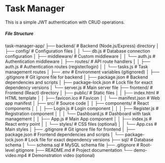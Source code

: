 <h1>Task Manager</h1>
<p>This is a simple JWT authentication with CRUD operations. </p>

<h5>File Structure</h5>
<p>
task-manager-app/
├── backend/                    # Backend (Node.js/Express) directory
│   ├── config/                 # Configuration files
│   │   └── db.js              # Database connection configuration
│   ├── middleware/            # Custom middleware
│   │   └── auth.js           # Authentication middleware
│   ├── routes/                # API route handlers
│   │   ├── auth.js           # Authentication routes (register/login)
│   │   └── tasks.js          # Task management routes
│   ├── .env                  # Environment variables (gitignored)
│   ├── .gitignore            # Git ignore file for backend
│   ├── package.json          # Backend dependencies and scripts
│   ├── package-lock.json     # Lock file for exact dependency versions
│   └── server.js             # Main server file
├── frontend/                   # Frontend (React) directory
│   ├── public/                # Static files
│   │   ├── index.html        # HTML template
│   │   ├── favicon.ico       # Favicon
│   │   └── manifest.json     # Web app manifest
│   ├── src/                   # Source code
│   │   ├── components/       # React components
│   │   │   ├── Login.js      # Login component
│   │   │   ├── Register.js   # Registration component
│   │   │   └── Dashboard.js  # Dashboard with task management
│   │   ├── App.js            # Main App component
│   │   ├── index.js          # React entry point
│   │   └── styles/           # CSS files (optional)
│   │       └── App.css       # Main styles
│   ├── .gitignore            # Git ignore file for frontend
│   ├── package.json          # Frontend dependencies and scripts
│   └── package-lock.json     # Lock file for exact dependency versions
├── sql/                       # Database schema
│   └── schema.sql            # MySQL schema file
├── .gitignore                # Root-level gitignore
├── README.md                 # Project documentation
└── demo-video.mp4            # Demonstration video (optional)
</p>
